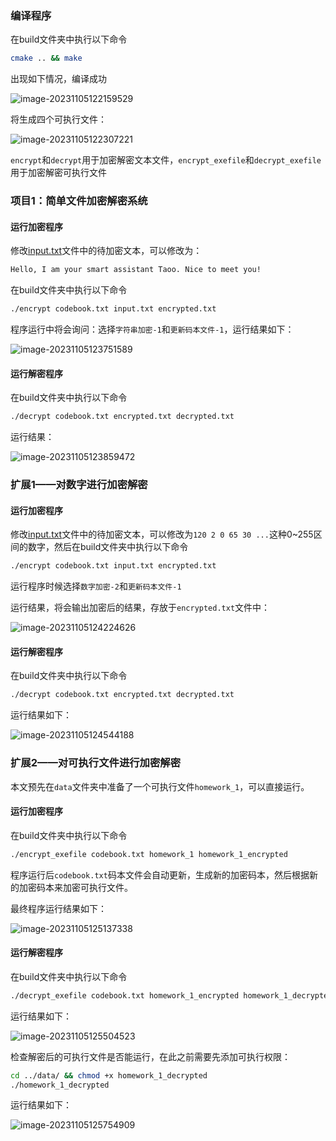 ### 编译程序

在build文件夹中执行以下命令

```bash
cmake .. && make
```

出现如下情况，编译成功

![image-20231105122159529](/home/lyt/.config/Typora/typora-user-images/image-20231105122159529.png)

将生成四个可执行文件：

![image-20231105122307221](/home/lyt/.config/Typora/typora-user-images/image-20231105122307221.png)

`encrypt`和`decrypt`用于加密解密文本文件，`encrypt_exefile`和`decrypt_exefile`用于加密解密可执行文件

### 项目1：简单文件加密解密系统

#### 运行加密程序

修改[input.txt](data/input.txt)文件中的待加密文本，可以修改为：

```txt
Hello, I am your smart assistant Taoo. Nice to meet you!
```

在build文件夹中执行以下命令

```bash
./encrypt codebook.txt input.txt encrypted.txt
```

程序运行中将会询问：选择`字符串加密-1`和`更新码本文件-1`，运行结果如下：

![image-20231105123751589](/home/lyt/.config/Typora/typora-user-images/image-20231105123751589.png)

#### 运行解密程序

在build文件夹中执行以下命令

```bash
./decrypt codebook.txt encrypted.txt decrypted.txt
```

运行结果：

![image-20231105123859472](/home/lyt/.config/Typora/typora-user-images/image-20231105123859472.png)

### 扩展1——对数字进行加密解密

#### 运行加密程序

修改[input.txt](data/input.txt)文件中的待加密文本，可以修改为`120 2 0 65 30 ...`这种0~255区间的数字，然后在build文件夹中执行以下命令

```bash
./encrypt codebook.txt input.txt encrypted.txt
```

运行程序时候选择`数字加密-2`和`更新码本文件-1`

运行结果，将会输出加密后的结果，存放于`encrypted.txt`文件中：

![image-20231105124224626](/home/lyt/.config/Typora/typora-user-images/image-20231105124224626.png)

#### 运行解密程序

在build文件夹中执行以下命令

```bash
./decrypt codebook.txt encrypted.txt decrypted.txt
```

运行结果如下：

![image-20231105124544188](/home/lyt/.config/Typora/typora-user-images/image-20231105124544188.png)

### 扩展2——对可执行文件进行加密解密

本文预先在`data`文件夹中准备了一个可执行文件`homework_1`，可以直接运行。

#### 运行加密程序

在build文件夹中执行以下命令

```bash
./encrypt_exefile codebook.txt homework_1 homework_1_encrypted
```

程序运行后`codebook.txt`码本文件会自动更新，生成新的加密码本，然后根据新的加密码本来加密可执行文件。

最终程序运行结果如下：

![image-20231105125137338](/home/lyt/.config/Typora/typora-user-images/image-20231105125137338.png)

#### 运行解密程序

在build文件夹中执行以下命令

```bash
./decrypt_exefile codebook.txt homework_1_encrypted homework_1_decrypted
```

运行结果如下：

![image-20231105125504523](/home/lyt/.config/Typora/typora-user-images/image-20231105125504523.png)

检查解密后的可执行文件是否能运行，在此之前需要先添加可执行权限：

```bash
cd ../data/ && chmod +x homework_1_decrypted
./homework_1_decrypted
```

运行结果如下：

![image-20231105125754909](/home/lyt/.config/Typora/typora-user-images/image-20231105125754909.png)

